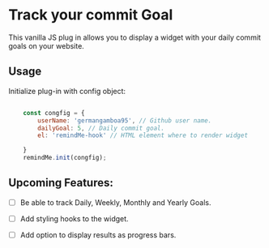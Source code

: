 # Track your commit Goal

This vanilla JS plug in allows you to display a widget with your daily commit goals on your website. 

## Usage 

Initialize plug-in with config object: 

```javascript

    const congfig = {
        userName: 'germangamboa95', // Github user name.
        dailyGoal: 5, // Daily commit goal. 
        el: 'remindMe-hook' // HTML element where to render widget

    }
    remindMe.init(congfig);
```

## Upcoming Features: 

- [ ] Be able to track Daily, Weekly, Monthly and Yearly Goals.
- [ ] Add styling hooks to the widget. 
- [ ] Add option to display results as progress bars.

